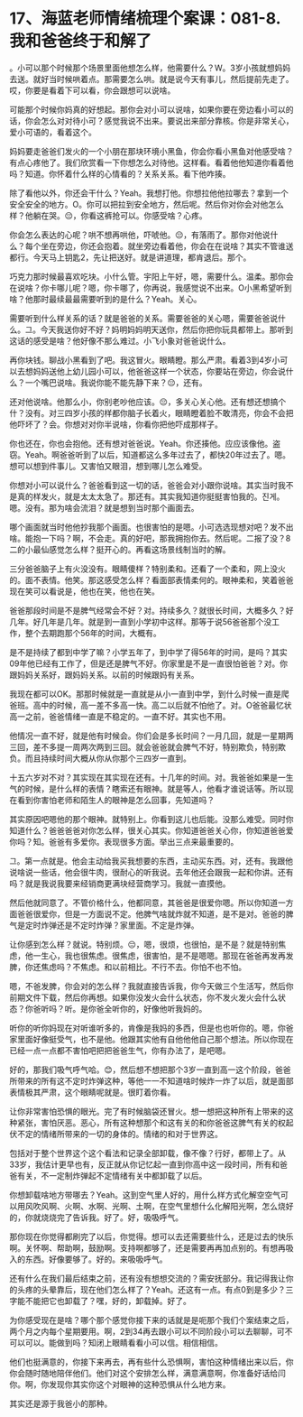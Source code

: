 # 17、海蓝老师情绪梳理个案课：081-8.我和爸爸终于和解了

。小可以那个时候那个场景里面他想怎么样，他需要什么？W。3岁小孩就想妈妈去送。就好当时候哄着点。那需要怎么哄。就是说今天有事儿，然后提前先走了。哎，你要是看着下可以看，你会跟想可以说啥。

可能那个时候你妈真的好想起。那你会对小可以说啥，如果你要在旁边看小可以的话，你会怎么对对待小可？感觉我说不出来。要说出来部分靠核。你是非常关心，爱小可语的，看着这个。

妈妈要走爸爸们发火的一个小朋在那块环境小黑鱼，你会你看小黑鱼对他感受啥？有点心疼他了。我们欣赏看一下你想怎么对待他。这样看。看着他他知道你看着他吗？知道。你怀着什么样的心情看的？关系关系。看下他咋揍。

除了看他以外，你还会干什么？Yeah。我想打他。你想拉他他拉哪去？拿到一个安全安全的地方。O。你可以把拉到安全地方，然后呢。然后你对你会对他怎么样？他躺在哭。😔，你看这裤抢可以。你感受啥？心疼。

你会怎么表达的心呢？哄不想再哄他，吓唬他。😔，有落雨了。那你对他说什么？每个坐在旁边，你还会抱着。就坐旁边看着他，你会在在说啥？其实不管谁送都行。今天马上钥匙2，先让把送好。就是讲道理，都肯退后。那个。

巧克力那时候最喜欢吃块。小什么管。宇阳上午好，嗯，需要什么。温柔。那你会在说啥？你卡哪儿呢？嗯，你卡哪了，你再说，我感觉说不出来。O小黑希望听到啥？他那时最续最最需要听到的是什么？Yeah。关心。

需要听到什么样关系的话？就是爸爸的关系。需要爸爸的关心嗯，需要爸爸说什么。그。今天我送你好不好？妈明妈妈明天送你，然后你把你玩具都带上。那听到这话的感受是啥？他好像不那么难过。小飞小象对爸爸说什么。

再你块钱。聊战小黑看到了吧。我这冒火。眼睛瞪。那么严肃。看着3到4岁小可以去想妈妈送他上幼儿园小可以，他爸爸这样一个状态，你要站在旁边，你会说什么？一个嘴巴说啥。我说你能不能先静下来？😔，还有。

还对他说啥。他那么小，你别老吵他应该。😔，多关心关心他。还有想还想搞个什？没有。对三四岁小孩的样都你脑子长着火，眼睛瞪着脸不敢清亮，你会不会把他吓坏了？会。你想对对你半说啥，你看你把他吓成那样子。

你也还在，你也会抱他。还有想对爸爸说。Yeah。你还揍他。应应该像他。盗窃。Yeah。啊爸爸听到了以后，知道都这么多年过去了，都快20年过去了。嗯。想可以想到件事儿。又害怕又眼泪，想到哪儿怎么难受。

你想对小可以说什么？爸爸看到这一切的话，爸爸会对小跟你说啥。其实当时我不是真的样发火，就是太太太急了。那还有。其实我知道你挺挺害怕我的。진게。嗯。没有。那为啥会流泪？就是想到当时那个画面去。

哪个画面就当时他他抄我那个画面。也很害怕的是嗯。小可选选现想对吧？发不出啥。能抱一下吗？啊，不会走。真的好吧，那我拥抱你去。然后呢。二报了没？8二的小最仙感觉怎么样？挺开心的。再看这场景线制当时的解。

三分爸爸脑子上有火没没有。眼睛傻样？特别柔和。还看了一个柔和，网上没火的。面不表情。他笑。那这感受怎么样？看面部表情柔何的。眼神柔和，笑着爸爸现在笑可以看说是，他也在笑，他也在笑。

爸爸那段时间是不是脾气经常会不好？对。持续多久？就很长时间，大概多久？好几年。好几年是几年。就是到一直到小学初中这样。那等于说56爸爸那个没工作，整个去期跑那个56年的时间，大概有。

是不是持续了都到中学了嘛？小学五年了，到中学了得56年的时间，是吗？其实09年他已经有工作了，但是还是脾气不好。你家里是不是一直很怕爸爸？对。你跟妈妈关系好，跟妈妈关系。以前的时候跟妈有关系。

我现在都可以OK。那那时候就是一直就是从小一直到中学，到什么时候一直是爬爸班。高中的时候，高一差不多高一快。高二以后就不怕他了。对。O爸爸最忆状高一之前，爸爸情绪一直是不稳定的。一直不好。其实也不用。

他情况一直不好，就是他有时候会。你们会是多长时间？一月几回，就是一星期两三回，差不多提一周两次两到三回。就会爸爸就会脾气不好，特别欺负，特别欺负。而且持续时间大概从你从你那个三四岁一直到。

十五六岁对不对？其实现在其实现在还有。十几年的时间。对。我爸爸如果是一生气的时候，是什么样的表情？瞎索还有眼神。就是等人，他看才谁说话等。所以现在看到你害怕老师和陌生人的眼神是怎么回事，先知道吗？

其实原因吧嗯他的那个眼神。就特别上。你看到这儿也后能。没那么难受。同时你知道什么？爸爸爸爸对你怎么样，很关心其实。你知道爸爸关心你，你知道爸爸爱你吗？知。爸爸有多爱你。表现很多方面。举出三点来最重要的。

그。第一点就是。他会主动给我买我想要的东西，主动买东西。对，还有。我跟他说啥说一些话，他会很牛肉，很耐心的听我说。去年他还会跟我一起和你讲。还有吗？就是我说我要来经销商更满块经营商学习。我就一直摸他。

然后他就同意了。不管价格什么，他都同意，其爸爸是很爱你嗯。所以你知道一方面爸爸很爱你，但是一方面说不定。他脾气啥就炸就不知道，是不是对。爸爸的脾气是定时炸弹还是不定时炸弹？家里面。不定是炸弹。

让你感到怎么样？就说。特别烦。😔，嗯，很烦，也很怕，是不是？就是特别焦虑，他一生心，我也很焦虑。很焦虑，很害怕，是不是嗯嗯。那现在爸爸再发再发脾，你还焦虑吗？不焦虑。和以前相比。不行不去。你怕不也不怕。

嗯，不爸发脾，你会对的怎么样？我就直接告诉我，你今天做三个生活写，然后你前期文件下载，然后你再想。如果你没发火会什么状态，你不发火发火会什么状态？你爸听吗？听。是你爸全听你的，好像他听我妈的。

听你的听你妈现在对听谁听多的，肯像是我妈的多西，但是也也听你的。嗯，你爸家里面好像挺受气，也不是他。他跟其实他有自他他他自己那个想法。所以你现在已经一点一点都不害怕吧把把爸爸生气，你有办法了，是吧嗯。

好的，那我们吸气呼气哈。😊，然后想不想把那个3岁一直到高一这个阶段，爸爸所带来的所有这不定时炸弹这种，等他一一不知道啥时候炸一炸了以后，就是面部表情极其严肃，这个眼睛呢就是。很盯着你看。

让你非常害怕恐惧的眼光。完了有时候脑袋还冒火。想一想把这种所有上带来的这种紧张，害怕厌恶。恶心，所有这种想那个和这有关的和你爸爸这脾气有关的权起伏不定的情绪所带来的一切的身体的。情绪的和对于世界这。

包括对于整个世界这个这个看法和记录全部卸载，像不像？行好，都带上了。从33岁，我估计更早也有，反正就从你记忆起一直到你高中这一段时间，所有和爸爸有关，不一定制炸弹起不定情绪有关中都卸载了以后。

你想卸载啥地方带哪去？Yeah。这到空气里人好的，用什么样方式化解空空气可以用风吹风啊、火啊、水啊、光啊、土啊，在空气里想什么化解阳光啊，怎么烧好的，你就烧烧完了告诉我。好了。好，吸吸呼气。

那你现在你觉得都刷完了以后，你觉得。想可以去还需要些什么，还是过去的快乐啊。关怀啊、帮助啊，鼓励啊。支持啊都够了，还是需要再再加点别的。有想再吸入的东西。好像要够了。好的。来吸吸呼气。

还有什么在我们最后结束之前，还有没有想想交流的？需安抚部分。我记得我让你的头疼的头晕靠后，现在他们怎么样了？Yeah。还这有一点。有点0到是多少？三字能不能把它也卸载了？嘿，好的，卸载掉。好了。

为你感受现在是啥？哪个那个感觉你接下来的话就是是呃那个我们个案结束之后，两个月之内每个星期要用。啊，2到34再去跟小可以不同阶段小可以去聊聊，可不可以可以。能做到吗？知闭上眼睛看看小可以信。相信相信。

他们也挺满意的，你接下来再去，再有些什么恐惧啊，害怕这种情绪出来以后，你你会随时随地陪伴他们。他们对这个安排怎么样，满意满意啊，你准备好话给闫你。啊，你发现你其实你这个对眼神的这种恐惧从什么地方来。

其实还是源于我爸小的那种。